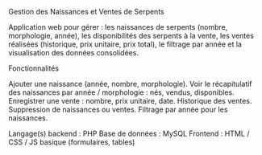 Gestion des Naissances et Ventes de Serpents

Application web pour gérer :
les naissances de serpents (nombre, morphologie, année),
les disponibilités des serpents à la vente,
les ventes réalisées (historique, prix unitaire, prix total),
le filtrage par année et la visualisation des données consolidées.

Fonctionnalités

Ajouter une naissance (année, nombre, morphologie).
Voir le récapitulatif des naissances par année / morphologie : nés, vendus, disponibles.
Enregistrer une vente : nombre, prix unitaire, date.
Historique des ventes.
Suppression de naissances ou ventes.
Filtrage par année pour les naissances.


Langage(s) backend : PHP
Base de données : MySQL
Frontend : HTML / CSS / JS basique (formulaires, tables)
